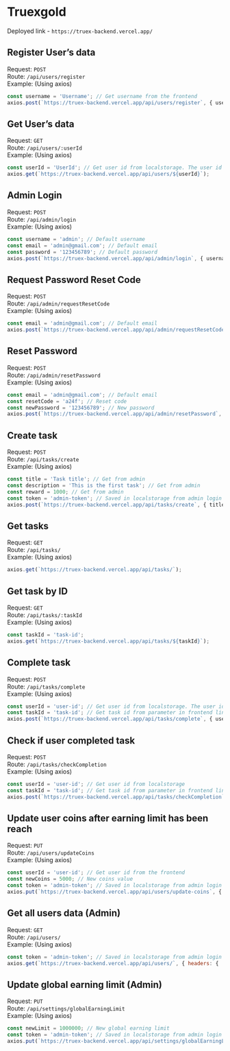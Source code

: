 # Truexgold

Deployed link - `https://truex-backend.vercel.app/`

## Register User’s data
Request: `POST`  
Route: `/api/users/register`  
Example: (Using axios)  
```javascript
const username = 'Username'; // Get username from the frontend
axios.post(`https://truex-backend.vercel.app/api/users/register`, { username });
```

## Get User’s data  
Request: `GET`  
Route: `/api/users/:userId`  
Example: (Using axios)  
```javascript
const userId = 'UserId'; // Get user id from localstorage. The user id is stored in the localstorage after registering the user’s data
axios.get(`https://truex-backend.vercel.app/api/users/${userId}`);
```

## Admin Login
Request: `POST`  
Route: `/api/admin/login`  
Example: (Using axios)  
```javascript
const username = 'admin'; // Default username  
const email = 'admin@gmail.com'; // Default email  
const password = '123456789'; // Default password  
axios.post(`https://truex-backend.vercel.app/api/admin/login`, { username, email, password });
```

## Request Password Reset Code
Request: `POST`  
Route: `/api/admin/requestResetCode`  
Example: (Using axios)  
```javascript
const email = 'admin@gmail.com'; // Default email  
axios.post(`https://truex-backend.vercel.app/api/admin/requestResetCode`, { email });
```

## Reset Password
Request: `POST`  
Route: `/api/admin/resetPassword`  
Example: (Using axios)  
```javascript
const email = 'admin@gmail.com'; // Default email  
const resetCode = 'a24f'; // Reset code  
const newPassword = '123456789'; // New password  
axios.post(`https://truex-backend.vercel.app/api/admin/resetPassword`, { email, resetCode, newPassword });
```

## Create task  
Request: `POST`  
Route: `/api/tasks/create`  
Example: (Using axios)  
```javascript
const title = 'Task title'; // Get from admin  
const description = 'This is the first task'; // Get from admin  
const reward = 1000; // Get from admin  
const token = 'admin-token'; // Saved in localstorage from admin login  
axios.post(`https://truex-backend.vercel.app/api/tasks/create`, { title, description, reward }, { headers: { 'Authorization': `Bearer ${token}` } });
```

## Get tasks
Request: `GET`  
Route: `/api/tasks/`  
Example: (Using axios)  
```javascript
axios.get(`https://truex-backend.vercel.app/api/tasks/`);
```

## Get task by ID
Request: `GET`  
Route: `/api/tasks/:taskId`  
Example: (Using axios)  
```javascript
const taskId = 'task-id';  
axios.get(`https://truex-backend.vercel.app/api/tasks/${taskId}`);
```

## Complete task
Request: `POST`  
Route: `/api/tasks/complete`  
Example: (Using axios)  
```javascript
const userId = 'user-id'; // Get user id from localstorage. The user id is stored in the localstorage after registering the user’s data  
const taskId = 'task-id'; // Get task id from parameter in frontend link
axios.post(`https://truex-backend.vercel.app/api/tasks/complete`, { userId, taskId });
```

## Check if user completed task
Request: `POST`  
Route: `/api/tasks/checkCompletion`  
Example: (Using axios)  
```javascript
const userId = 'user-id'; // Get user id from localstorage
const taskId = 'task-id'; // Get task id from parameter in frontend link
axios.post(`https://truex-backend.vercel.app/api/tasks/checkCompletion`, { userId, taskId });
```

## Update user coins after earning limit has been reach
Request: `PUT`  
Route: `/api/users/updateCoins`  
Example: (Using axios)  
```javascript
const userId = 'user-id'; // Get user id from the frontend
const newCoins = 5000; // New coins value
const token = 'admin-token'; // Saved in localstorage from admin login
axios.put(`https://truex-backend.vercel.app/api/users/update-coins`, { userId, newCoins }, { headers: { 'Authorization': `Bearer ${token}` } });
```

## Get all users data (Admin)
Request: `GET`  
Route: `/api/users/`  
Example: (Using axios)  
```javascript
const token = 'admin-token'; // Saved in localstorage from admin login
axios.get(`https://truex-backend.vercel.app/api/users/`, { headers: { 'Authorization': `Bearer ${token}` } });
```

## Update global earning limit (Admin)
Request: `PUT`  
Route: `/api/settings/globalEarningLimit`  
Example: (Using axios)  
```javascript
const newLimit = 1000000; // New global earning limit
const token = 'admin-token'; // Saved in localstorage from admin login
axios.put(`https://truex-backend.vercel.app/api/settings/globalEarningLimit`, { newLimit }, { headers: { 'Authorization': `Bearer ${token}` } });
```
